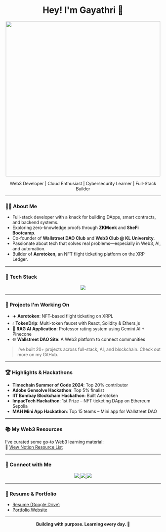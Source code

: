 <h1 align="center">Hey! I'm Gayathri 👋</h1>

<p align="center">
  <img src="https://trancentral.tv/wp-content/uploads/2016/05/tumblr_naijtnYkeu1qhccbco1_1280.gif" width="500px">
</p>

<p align="center">
  Web3 Developer | Cloud Enthusiast | Cybersecurity Learner | Full-Stack Builder
</p>

---

### 👩‍💻 About Me
- Full-stack developer with a knack for building DApps, smart contracts, and backend systems.
- Exploring zero-knowledge proofs through **ZKMonk** and **SheFi Bootcamp**.
- Co-founder of **Wallstreet DAO Club** and **Web3 Club @ KL University**.
- Passionate about tech that solves real problems—especially in Web3, AI, and automation.
- Builder of **Aerotoken**, an NFT flight ticketing platform on the XRP Ledger.

---

### 🧰 Tech Stack

<p align="center">
  <img src="https://skillicons.dev/icons?i=js,ts,react,nextjs,solidity,python,java,c,mysql,aws,linux,git,docker,nodejs" />
</p>

---

### 🚧 Projects I'm Working On
- ✈️ **Aerotoken**: NFT-based flight ticketing on XRPL
- 💧 **TokenDrip**: Multi-token faucet with React, Solidity & Ethers.js
- 🤖 **RAG AI Application**: Professor rating system using Gemini AI + Pinecone
- 🌐 **Wallstreet DAO Site**: A Web3 platform to connect communities

> I've built 20+ projects across full-stack, AI, and blockchain. Check out more on my GitHub.

---

### 🏆 Highlights & Hackathons
- **Timechain Summer of Code 2024**: Top 20% contributor
- **Adobe Gensolve Hackathon**: Top 5% finalist
- **IIT Bombay Blockchain Hackathon**: Built Aerotoken
- **ImpacTech Hackathon**: 1st Prize – NFT ticketing DApp on Ethereum Sepolia
- **MAH Mini App Hackathon**: Top 15 teams – Mini app for Wallstreet DAO

---

### 📚 My Web3 Resources  
I’ve curated some go-to Web3 learning material:  
📖 [View Notion Resource List](https://magnificent-overcoat-549.notion.site/Resources-tech-16b7a1f5bb0b80568339cc57f4829e3b)

---

### 🤝 Connect with Me

<p align="center">
  <a href="https://www.linkedin.com/in/gayathri-pch/">
    <img src="https://img.shields.io/badge/LinkedIn-%230077B5.svg?style=for-the-badge&logo=linkedin&logoColor=white" />
  </a>
  <a href="https://github.com/GayathriPCh">
    <img src="https://img.shields.io/badge/GitHub-%23181717.svg?style=for-the-badge&logo=github&logoColor=white" />
  </a>
  <a href="https://medium.com/@p.gayathri.ch">
    <img src="https://img.shields.io/badge/Medium-%23121212.svg?style=for-the-badge&logo=medium&logoColor=white" />
  </a>
</p>

---

### 📄 Resume & Portfolio  
- [Resume (Google Drive)](https://drive.google.com/file/d/1L3j33WSsk7crSIcjNKfAaeInNNhGrvV4/view?usp=sharing)  
- [Portfolio Website](https://astro-folio-two.vercel.app/)

---

<p align="center"><strong>Building with purpose. Learning every day. 🚀</strong></p>
